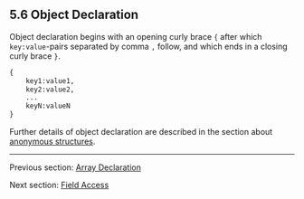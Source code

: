 ## 5.6 Object Declaration

Object declaration begins with an opening curly brace `{` after which `key:value`-pairs separated by comma `,` follow, and which ends in a closing curly brace `}`.

```haxe
{
	key1:value1,
	key2:value2,
	...
	keyN:valueN
}
```
Further details of object declaration are described in the section about [anonymous structures](types-anonymous-structure.md).

---

Previous section: [Array Declaration](expression-array-declaration.md)

Next section: [Field Access](expression-field-access.md)